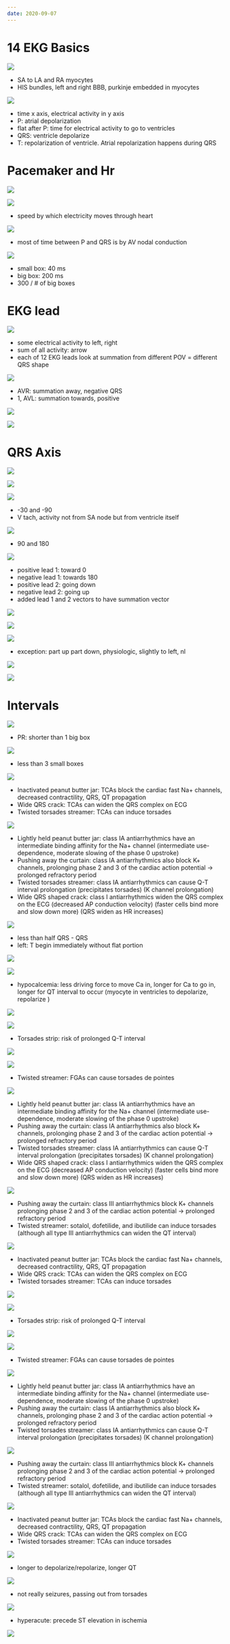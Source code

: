 ```yaml
---
date: 2020-09-07
---
```


# 14 EKG Basics

<!-- components of EKG and association with heart contraction -->

![](https://photos.thisispiggy.com/file/wikiFiles/dbJ9ah8.jpg)

- SA to LA and RA myocytes
- HIS bundles, left and right BBB, purkinje embedded in myocytes

![](https://photos.thisispiggy.com/file/wikiFiles/U4kkMqw.jpg)

- time x axis, electrical activity in y axis
- P: atrial depolarization
- flat after P: time for electrical activity to go to ventricles
- QRS: ventricle depolarize
- T: repolarization of ventricle. Atrial repolarization happens during QRS

# Pacemaker and Hr

<!-- heart pacemaker speeds. Conduction velocity speeds -->

![](https://photos.thisispiggy.com/file/wikiFiles/KCUSLrr.jpg)

![](https://photos.thisispiggy.com/file/wikiFiles/1JUdAwB.jpg)

- speed by which electricity moves through heart

![](https://photos.thisispiggy.com/file/wikiFiles/QQz9REJ.jpg)

- most of time between P and QRS is by AV nodal conduction

<!-- HR determination on EKG -->

![](https://photos.thisispiggy.com/file/wikiFiles/y0Ynsbj.jpg)

- small box: 40 ms
- big box: 200 ms
- 300 / # of big boxes

# EKG lead

<!-- 12 EKG lead different QRS, explain -->

![](https://photos.thisispiggy.com/file/wikiFiles/YrfvXDG.jpg)

- some electrical activity to left, right
- sum of all activity: arrow
- each of 12 EKG leads look at summation from different POV = different QRS shape

![](https://photos.thisispiggy.com/file/wikiFiles/2H8WDJe.jpg)

- AVR: summation away, negative QRS
- 1, AVL: summation towards, positive

![](https://photos.thisispiggy.com/file/wikiFiles/id2vfzQ.jpg)

![](https://photos.thisispiggy.com/file/wikiFiles/dp1l7gZ.jpg)

# QRS Axis

<!-- determine QRS axis, normal, abnormal causes. What is physiologic quick axis -->

![](https://photos.thisispiggy.com/file/wikiFiles/YIm4CKj.jpg)

![](https://photos.thisispiggy.com/file/wikiFiles/r2rS5Vb.jpg)

![](https://photos.thisispiggy.com/file/wikiFiles/9cWoCsa.jpg)

- \-30 and -90
- V tach, activity not from SA node but from ventricle itself

![](https://photos.thisispiggy.com/file/wikiFiles/dVUSEQn.jpg)

- 90 and 180

![](https://photos.thisispiggy.com/file/wikiFiles/41RfJna.jpg)

- positive lead 1: toward 0
- negative lead 1: towards 180
- positive lead 2: going down
- negative lead 2: going up
- added lead 1 and 2 vectors to have summation vector

![](https://photos.thisispiggy.com/file/wikiFiles/55m5Bjx.jpg)

![](https://photos.thisispiggy.com/file/wikiFiles/sR0zNmY.jpg)

![](https://photos.thisispiggy.com/file/wikiFiles/DlSKqBT.jpg)

- exception: part up part down, physiologic, slightly to left, nl

![](https://photos.thisispiggy.com/file/wikiFiles/Lo1wAmN.jpg)

![](https://photos.thisispiggy.com/file/wikiFiles/svt1cRP.jpg)

# Intervals

<!-- PR normal, long and short -->

![](https://photos.thisispiggy.com/file/wikiFiles/TYwpKCV.jpg)

- PR: shorter than 1 big box

<!-- QRS normal, abnormal causes and how on EKG -->

![](https://photos.thisispiggy.com/file/wikiFiles/iLtjrqw.jpg)

- less than 3 small boxes

![](https://photos.thisispiggy.com/file/wikiFiles/Q2GCXrM.jpg)

- Inactivated peanut butter jar: TCAs block the cardiac fast Na+ channels, decreased contractility, QRS, QT propagation
- Wide QRS crack: TCAs can widen the QRS complex on ECG
- Twisted torsades streamer: TCAs can induce torsades

![](https://photos.thisispiggy.com/file/wikiFiles/C2KRST6.jpg)

- Lightly held peanut butter jar: class IA antiarrhythmics have an intermediate binding affinity for the Na+ channel (intermediate use-dependence, moderate slowing of the phase 0 upstroke)
- Pushing away the curtain: class IA antiarrhythmics also block K+ channels, prolonging phase 2 and 3 of the cardiac action potential -> prolonged refractory period
- Twisted torsades streamer: class IA antiarrhythmics can cause Q-T interval prolongation (precipitates torsades) (K channel prolongation)
- Wide QRS shaped crack: class I antiarrhythmics widen the QRS complex on the ECG (decreased AP conduction velocity) (faster cells bind more and slow down more) (QRS widen as HR increases)

<!-- QT normal, abnormal causes, pathogenesis -->

![](https://photos.thisispiggy.com/file/wikiFiles/CPprsGV.jpg)

- less than half QRS - QRS
- left: T begin immediately without flat portion

![](https://photos.thisispiggy.com/file/wikiFiles/AXpFMyM.jpg)

![](https://photos.thisispiggy.com/file/wikiFiles/3ZcnD89.jpg)

- hypocalcemia: less driving force to move Ca in, longer for Ca to go in, longer for QT interval to occur (myocyte in ventricles to depolarize, repolarize )

![](https://photos.thisispiggy.com/file/wikiFiles/yJ61jY3.jpg)

![](https://photos.thisispiggy.com/file/wikiFiles/6VwAAW7.jpg)

- Torsades strip: risk of prolonged Q-T interval

![](https://photos.thisispiggy.com/file/wikiFiles/x1Lu2Gg.jpg)

![](https://photos.thisispiggy.com/file/wikiFiles/z0iaNLl.jpg)

- Twisted streamer: FGAs can cause torsades de pointes

![](https://photos.thisispiggy.com/file/wikiFiles/C2KRST6.jpg)

- Lightly held peanut butter jar: class IA antiarrhythmics have an intermediate binding affinity for the Na+ channel (intermediate use-dependence, moderate slowing of the phase 0 upstroke)
- Pushing away the curtain: class IA antiarrhythmics also block K+ channels, prolonging phase 2 and 3 of the cardiac action potential -> prolonged refractory period
- Twisted torsades streamer: class IA antiarrhythmics can cause Q-T interval prolongation (precipitates torsades) (K channel prolongation)
- Wide QRS shaped crack: class I antiarrhythmics widen the QRS complex on the ECG (decreased AP conduction velocity) (faster cells bind more and slow down more) (QRS widen as HR increases)

![](https://photos.thisispiggy.com/file/wikiFiles/gRuqWDx.jpg)

- Pushing away the curtain: class III antiarrhythmics block K+ channels prolonging phase 2 and 3 of the cardiac action potential -> prolonged refractory period
- Twisted streamer: sotalol, dofetilide, and ibutilide can induce torsades (although all type III antiarrhythmics can widen the QT interval)

![](https://photos.thisispiggy.com/file/wikiFiles/Q2GCXrM.jpg)

- Inactivated peanut butter jar: TCAs block the cardiac fast Na+ channels, decreased contractility, QRS, QT propagation
- Wide QRS crack: TCAs can widen the QRS complex on ECG
- Twisted torsades streamer: TCAs can induce torsades

<!-- Long QT result, causes -->

![](https://photos.thisispiggy.com/file/wikiFiles/AZRcoE9.jpg)

![](https://photos.thisispiggy.com/file/wikiFiles/6VwAAW7.jpg)

- Torsades strip: risk of prolonged Q-T interval

![](https://photos.thisispiggy.com/file/wikiFiles/x1Lu2Gg.jpg)

![](https://photos.thisispiggy.com/file/wikiFiles/z0iaNLl.jpg)

- Twisted streamer: FGAs can cause torsades de pointes

![](https://photos.thisispiggy.com/file/wikiFiles/C2KRST6.jpg)

- Lightly held peanut butter jar: class IA antiarrhythmics have an intermediate binding affinity for the Na+ channel (intermediate use-dependence, moderate slowing of the phase 0 upstroke)
- Pushing away the curtain: class IA antiarrhythmics also block K+ channels, prolonging phase 2 and 3 of the cardiac action potential -> prolonged refractory period
- Twisted torsades streamer: class IA antiarrhythmics can cause Q-T interval prolongation (precipitates torsades) (K channel prolongation)

![](https://photos.thisispiggy.com/file/wikiFiles/gRuqWDx.jpg)

- Pushing away the curtain: class III antiarrhythmics block K+ channels prolonging phase 2 and 3 of the cardiac action potential -> prolonged refractory period
- Twisted streamer: sotalol, dofetilide, and ibutilide can induce torsades (although all type III antiarrhythmics can widen the QT interval)

![](https://photos.thisispiggy.com/file/wikiFiles/Q2GCXrM.jpg)

- Inactivated peanut butter jar: TCAs block the cardiac fast Na+ channels, decreased contractility, QRS, QT propagation
- Wide QRS crack: TCAs can widen the QRS complex on ECG
- Twisted torsades streamer: TCAs can induce torsades

<!-- congenital long QT cause and pathogenesis, classic case, Jervell and Nange syndrome -->

![](https://photos.thisispiggy.com/file/wikiFiles/4KRKPwF.jpg)

- longer to depolarize/repolarize, longer QT

![](https://photos.thisispiggy.com/file/wikiFiles/a80eNX2.jpg)

- not really seizures, passing out from torsades

<!-- T wave abnormality causes -->

![](https://photos.thisispiggy.com/file/wikiFiles/9DiJwr7.jpg)

- hyperacute:  precede ST elevation in ischemia

![](https://photos.thisispiggy.com/file/wikiFiles/rAMN9Xs.jpg)

